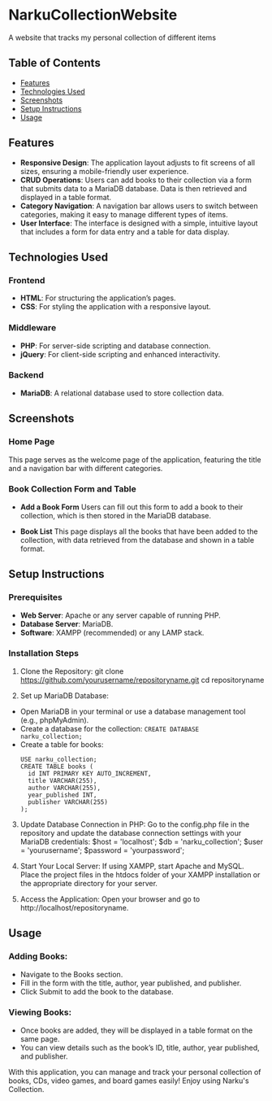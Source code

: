 # NarkuCollectionWebsite
A website that tracks my personal collection of different items 

## Table of Contents
- [Features](#Features)
- [Technologies Used](#Technologies-Used)
- [Screenshots](#Screenshots)
- [Setup Instructions](#Setup-Instructions)
- [Usage](#Usage)

## Features
- **Responsive Design**: The application layout adjusts to fit screens of all sizes, ensuring a mobile-friendly user experience.
- **CRUD Operations**: Users can add books to their collection via a form that submits data to a MariaDB database. Data is then retrieved and displayed in a table format.
- **Category Navigation**: A navigation bar allows users to switch between categories, making it easy to manage different types of items.
- **User Interface**: The interface is designed with a simple, intuitive layout that includes a form for data entry and a table for data display.

## Technologies Used
### Frontend
- **HTML**: For structuring the application’s pages.
- **CSS**: For styling the application with a responsive layout.
### Middleware
- **PHP**: For server-side scripting and database connection.
- **jQuery**: For client-side scripting and enhanced interactivity.
### Backend
- **MariaDB**: A relational database used to store collection data.

## Screenshots
### Home Page
This page serves as the welcome page of the application, featuring the title and a navigation bar with different categories.

### Book Collection Form and Table
- **Add a Book Form**
Users can fill out this form to add a book to their collection, which is then stored in the MariaDB database.

- **Book List**
This page displays all the books that have been added to the collection, with data retrieved from the database and shown in a table format.

## Setup Instructions
### Prerequisites
- **Web Server**: Apache or any server capable of running PHP.
- **Database Server**: MariaDB.
- **Software**: XAMPP (recommended) or any LAMP stack.

### Installation Steps
1. Clone the Repository:
  git clone https://github.com/yourusername/repositoryname.git
  cd repositoryname

2. Set up MariaDB Database:
- Open MariaDB in your terminal or use a database management tool (e.g., phpMyAdmin).
- Create a database for the collection:
  `CREATE DATABASE narku_collection;`
- Create a table for books:
    ```
    USE narku_collection;
    CREATE TABLE books (
      id INT PRIMARY KEY AUTO_INCREMENT,
      title VARCHAR(255),
      author VARCHAR(255),
      year_published INT,
      publisher VARCHAR(255)
    );
    ```
3. Update Database Connection in PHP:
Go to the config.php file in the repository and update the database connection settings with your MariaDB credentials:
  $host = 'localhost';
  $db = 'narku_collection';
  $user = 'yourusername';
  $password = 'yourpassword';

4. Start Your Local Server:
If using XAMPP, start Apache and MySQL.
Place the project files in the htdocs folder of your XAMPP installation or the appropriate directory for your server.

5. Access the Application:
Open your browser and go to http://localhost/repositoryname.

## Usage
### Adding Books:
  - Navigate to the Books section.
  - Fill in the form with the title, author, year published, and publisher.
  - Click Submit to add the book to the database.
### Viewing Books:
- Once books are added, they will be displayed in a table format on the same page.
- You can view details such as the book’s ID, title, author, year published, and publisher.

With this application, you can manage and track your personal collection of books, CDs, video games, and board games easily! Enjoy using Narku's Collection.
